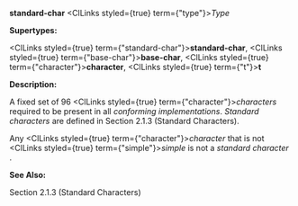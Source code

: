 **standard-char** <ClLinks styled={true} term={"type"}><i>Type</i></ClLinks> 



**Supertypes:** 



<ClLinks styled={true} term={"standard-char"}><b>standard-char</b></ClLinks>, <ClLinks styled={true} term={"base-char"}><b>base-char</b></ClLinks>, <ClLinks styled={true} term={"character"}><b>character</b></ClLinks>, <ClLinks styled={true} term={"t"}><b>t</b></ClLinks> 



**Description:** 



A fixed set of 96 <ClLinks styled={true} term={"character"}><i>characters</i></ClLinks> required to be present in all *conforming implementations*. *Standard characters* are defined in Section 2.1.3 (Standard Characters). 



Any <ClLinks styled={true} term={"character"}><i>character</i></ClLinks> that is not <ClLinks styled={true} term={"simple"}><i>simple</i></ClLinks> is not a *standard character* . 



**See Also:** 



Section 2.1.3 (Standard Characters) 



